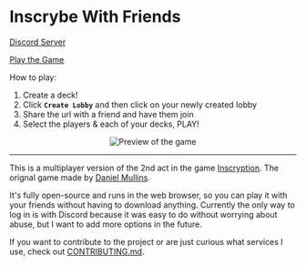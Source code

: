 # Inscrybe With Friends

[Discord Server](https://discord.gg/me2Me5ztMz)

[Play the Game](https://inscrybe.vap.dev/play)

How to play:
1. Create a deck!
2. Click **`Create Lobby`** and then click on your newly created lobby
3. Share the url with a friend and have them join
4. Select the players & each of your decks, PLAY!

<div style="text-align:center">
  <img
    alt="Preview of the game"
    src="https://github.com/user-attachments/assets/13be506e-c41d-4dec-a3e2-4ed8ebeb75e4"
  >
</div>

---

This is a multiplayer version of the 2nd act in the game [Inscryption](https://www.inscryption.com/). The orignal game made by [Daniel Mullins](https://twitter.com/dmullinsgames).

It's fully open-source and runs in the web browser, so you can play it with your friends without having to download anything. Currently the only way to log in is with Discord because it was easy to do without worrying about abuse, but I want to add more options in the future.

If you want to contribute to the project or are just curious what services I use, check out [CONTRIBUTING.md](./CONTRIBUTING.md).
